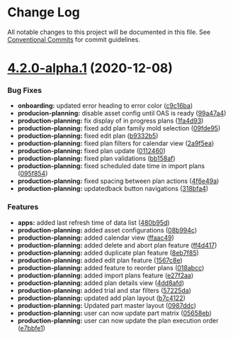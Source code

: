 # Change Log

All notable changes to this project will be documented in this file.
See [Conventional Commits](https://conventionalcommits.org) for commit guidelines.

# [4.2.0-alpha.1](https://bitbucket.org/entrib/shopworx/compare/v4.1.3...v4.2.0-alpha.1) (2020-12-08)


### Bug Fixes

* **onboarding:** updated error heading to error color ([c9c16ba](https://bitbucket.org/entrib/shopworx/commits/c9c16ba894ae00dcd3c5b31cd8a7638c6f63c12c))
* **producion-planning:** disable asset config until OAS is ready ([99a47a4](https://bitbucket.org/entrib/shopworx/commits/99a47a432553496de0be22a363e44c68b70ed84d))
* **production-planning:** fix display of in progress plans ([1fa4d93](https://bitbucket.org/entrib/shopworx/commits/1fa4d93e7cf305c0e7d1aad50fd2640007c94d04))
* **production-planning:** fixed add plan family mold selection ([09fde95](https://bitbucket.org/entrib/shopworx/commits/09fde95926ea32b672d71e9cccc41a53280580bf))
* **production-planning:** fixed edit plan ([b9332b5](https://bitbucket.org/entrib/shopworx/commits/b9332b554313843555e9867e822a2a04b068de45))
* **production-planning:** fixed plan filters for calendar view ([2a9f5ea](https://bitbucket.org/entrib/shopworx/commits/2a9f5ea3bc041c35a128871459c513953571a0b8))
* **production-planning:** fixed plan update ([0112460](https://bitbucket.org/entrib/shopworx/commits/0112460baf59b05fad5e9e50ec5ca85982b73d62))
* **production-planning:** fixed plan validations ([bb158af](https://bitbucket.org/entrib/shopworx/commits/bb158af2b5a0f8029a3d5f106ca43f3c0f95e92c))
* **production-planning:** fixed scheduled date time in import plans ([095f854](https://bitbucket.org/entrib/shopworx/commits/095f854020376cc9e7964240793812aa153de83c))
* **production-planning:** fixed spacing between plan actions ([4f6e49a](https://bitbucket.org/entrib/shopworx/commits/4f6e49a577e38d245f6a5c617158f58288e33ad2))
* **production-planning:** updatedback button navigations ([318bfa4](https://bitbucket.org/entrib/shopworx/commits/318bfa4ea899c268353231cb2de1b8c41928b3e6))


### Features

* **apps:** added last refresh time of data list ([480b95d](https://bitbucket.org/entrib/shopworx/commits/480b95d0952167fc6b61880d4f7e3ac5ee328e2d))
* **production-planning:** added asset configurations ([08b994c](https://bitbucket.org/entrib/shopworx/commits/08b994c8c311aad9a91d40b59e2d0ac8697a67f7))
* **production-planning:** added calendar view ([ffaac49](https://bitbucket.org/entrib/shopworx/commits/ffaac49f143e32bfcae0754ba78c8b12ec27c1db))
* **production-planning:** added delete and abort plan feature ([ff4d417](https://bitbucket.org/entrib/shopworx/commits/ff4d417e9dff2e35ee2c0688057f50b119c41592))
* **production-planning:** added duplicate plan feature ([8eb7f85](https://bitbucket.org/entrib/shopworx/commits/8eb7f85496b766880e164e0bbed1caec1e280714))
* **production-planning:** added edit plan feature ([1567c8e](https://bitbucket.org/entrib/shopworx/commits/1567c8e4c563fef4ae975749a6c71bd71478bf1a))
* **production-planning:** added feature to reorder plans ([018abcc](https://bitbucket.org/entrib/shopworx/commits/018abcc398773af3665b5ca35b5301f139706b2e))
* **production-planning:** added import plans feature ([e27f2aa](https://bitbucket.org/entrib/shopworx/commits/e27f2aa35aa1bff707f8b5f3b2e929a76110b05b))
* **production-planning:** added plan details view ([4dd8afd](https://bitbucket.org/entrib/shopworx/commits/4dd8afde4000fc995a26f701cf69c30929bba225))
* **production-planning:** added trial and star filters ([57225da](https://bitbucket.org/entrib/shopworx/commits/57225dab9b8ca66716092892c287c519a0f97dd7))
* **production-planning:** updated add plan layout ([b7c4122](https://bitbucket.org/entrib/shopworx/commits/b7c41227d4febdd2833a0afd7c7af50a71ec0372))
* **production-planning:** Updated part master layout ([0987ddc](https://bitbucket.org/entrib/shopworx/commits/0987ddc128d66e1d9ade252bc23c85b1178231d8))
* **production-planning:** user can now update part matrix ([05658eb](https://bitbucket.org/entrib/shopworx/commits/05658ebd231ffce36771a3d090dff5e2d411eeec))
* **production-planning:** user can now update the plan execution order ([e7bbfe1](https://bitbucket.org/entrib/shopworx/commits/e7bbfe106a4a29f9596a44ad976b98c451417e4b))
